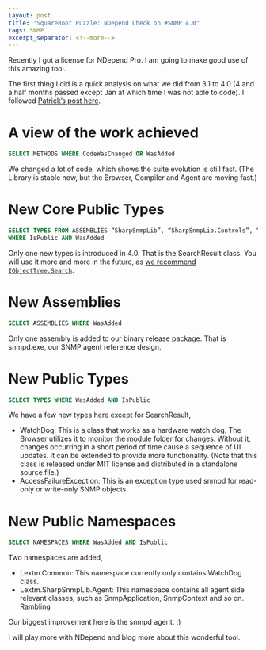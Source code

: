 ```yaml
---
layout: post
title: "SquareRoot Puzzle: NDepend Check on #SNMP 4.0"
tags: SNMP
excerpt_separator: <!--more-->
---
```

Recently I got a license for NDepend Pro. I am going to make good use of this amazing tool.

The first thing I did is a quick analysis on what we did from 3.1 to 4.0 (4 and a half months passed except Jan at which time I was not able to code). I followed [Patrick’s post here](http://codebetter.com/blogs/patricksmacchia/archive/2009/05/21/a-quick-analyze-of-the-net-fx-v4-0-beta1.aspx).
<!--more-->

# A view of the work achieved

``` sql
SELECT METHODS WHERE CodeWasChanged OR WasAdded
```

We changed a lot of code, which shows the suite evolution is still fast. (The Library is stable now, but the Browser, Compiler and Agent are moving fast.)

# New Core Public Types

``` sql
SELECT TYPES FROM ASSEMBLIES “SharpSnmpLib”, “SharpSnmpLib.Controls”, “SharpSnmpLib.Mib”
WHERE IsPublic AND WasAdded
```

Only one new types is introduced in 4.0. That is the SearchResult class. You will use it more and more in the future, as [we recommend `IObjectTree.Search`](/squareroot-puzzle-iobjecttree-find-or-search-eed6e2060504).

# New Assemblies

``` sql
SELECT ASSEMBLIES WHERE WasAdded
```

Only one assembly is added to our binary release package. That is snmpd.exe, our SNMP agent reference design.

# New Public Types

``` sql
SELECT TYPES WHERE WasAdded AND IsPublic
```

We have a few new types here except for SearchResult,

* WatchDog: This is a class that works as a hardware watch dog. The Browser utilizes it to monitor the module folder for changes. Without it, changes occurring in a short period of time cause a sequence of UI updates. It can be extended to provide more functionality. (Note that this class is released under MIT license and distributed in a standalone source file.)
* AccessFailureException: This is an exception type used snmpd for read-only or write-only SNMP objects.

# New Public Namespaces

``` sql
SELECT NAMESPACES WHERE WasAdded AND IsPublic
```

Two namespaces are added,

* Lextm.Common: This namespace currently only contains WatchDog class.
* Lextm.SharpSnmpLib.Agent: This namespace contains all agent side relevant classes, such as SnmpApplication, SnmpContext and so on.
Rambling

Our biggest improvement here is the snmpd agent. :)

I will play more with NDepend and blog more about this wonderful tool.
